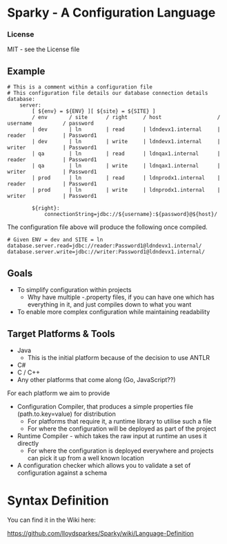 # Sparky - A Configuration Language

### License

MIT - see the License file

## Example

    # This is a comment within a configuration file
	# This configuration file details our database connection details
	database:
		server:
			[ ${env} = ${ENV} ][ ${site} = ${SITE} ]
			/ env		/ site		/ right 	/ host					/ username			/ password
			| dev		| ln		| read		| ldndevx1.internal		| reader			| Password1
			| dev		| ln		| write		| ldndevx1.internal		| writer			| Password1
			| qa		| ln		| read		| ldnqax1.internal		| reader			| Password1
			| qa		| ln		| write		| ldnqax1.internal		| writer			| Password1
			| prod		| ln		| read		| ldnprodx1.internal	| reader			| Password1
			| prod		| ln		| write		| ldnprodx1.internal	| writer			| Password1

			${right}:
				connectionString=jdbc://${username}:${password}@${host}/

The configuration file above will produce the following once compiled.

	# Given ENV = dev and SITE = ln
	database.server.read=jdbc://reader:Password1@ldndevx1.internal/
	database.server.write=jdbc://writer:Password1@ldndevx1.internal/

## Goals

* To simplify configuration within projects
	* Why have multiple <name>-<environment>.property files, if you can have one which has everything in it, and just compiles down to what you want
* To enable more complex configuration while maintaining readability

## Target Platforms & Tools

* Java
	* This is the initial platform because of the decision to use ANTLR
* C#
* C / C++
* Any other platforms that come along (Go, JavaScript??)

For each platform we aim to provide

* Configuration Compiler, that produces a simple properties file (path.to.key=value) for distribution
	* For platforms that require it, a runtime library to utilise such a file
	* For where the configuration will be deployed as part of the project
* Runtime Compiler - which takes the raw input at runtime an uses it directly
	* For where the configuration is deployed everywhere and projects can pick it up from a well known location
* A configuration checker which allows you to validate a set of configuration against a schema

# Syntax Definition

You can find it in the Wiki here:

https://github.com/lloydsparkes/Sparky/wiki/Language-Definition

